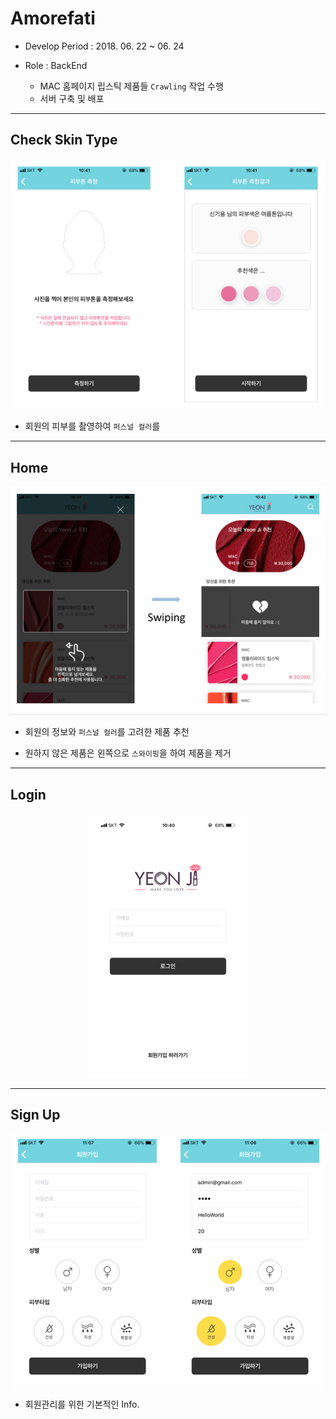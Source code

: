 # Amorefati 

* Develop Period : 2018. 06. 22 ~ 06. 24

* Role : BackEnd
    - MAC 홈페이지 립스틱 제품들 `Crawling` 작업 수행
    - 서버 구축 및 배포

---



## Check Skin Type

<center><img src="https://github.com/goodGid/Amorefati/blob/master/public_resource/check_skin_type.png" /></center>

* 회원의 피부를 촬영하여 `퍼스널 컬러`를 

---

## Home 

<center><img src="https://github.com/goodGid/Amorefati/blob/master/public_resource/home.png" /></center>

* 회원의 정보와 `퍼스널 컬러`를 고려한 제품 추천

* 원하지 않은 제품은 왼쪽으로 `스와이핑`을 하여 제품을 제거 

---


## Login

<center><img src="https://github.com/goodGid/Amorefati/blob/master/public_resource/login.png" /></center>


---

## Sign Up 

<center><img src="https://github.com/goodGid/Amorefati/blob/master/public_resource/signup.png" /></center>

* 회원관리를 위한 기본적인 Info.


